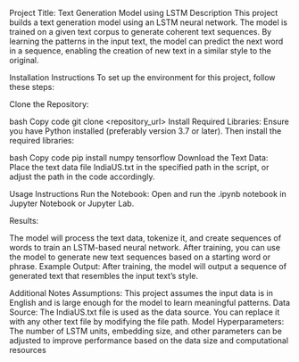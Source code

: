 Project Title: Text Generation Model using LSTM
Description
This project builds a text generation model using an LSTM neural network. The model is trained on a given text corpus to generate coherent text sequences. By learning the patterns in the input text, the model can predict the next word in a sequence, enabling the creation of new text in a similar style to the original.

Installation Instructions
To set up the environment for this project, follow these steps:

Clone the Repository:

bash
Copy code
git clone <repository_url>
Install Required Libraries:
Ensure you have Python installed (preferably version 3.7 or later). Then install the required libraries:

bash
Copy code
pip install numpy tensorflow
Download the Text Data:
Place the text data file IndiaUS.txt in the specified path in the script, or adjust the path in the code accordingly.

Usage Instructions
Run the Notebook: Open and run the .ipynb notebook in Jupyter Notebook or Jupyter Lab.

Results:

The model will process the text data, tokenize it, and create sequences of words to train an LSTM-based neural network.
After training, you can use the model to generate new text sequences based on a starting word or phrase.
Example Output: After training, the model will output a sequence of generated text that resembles the input text’s style.

Additional Notes
Assumptions: This project assumes the input data is in English and is large enough for the model to learn meaningful patterns.
Data Source: The IndiaUS.txt file is used as the data source. You can replace it with any other text file by modifying the file path.
Model Hyperparameters: The number of LSTM units, embedding size, and other parameters can be adjusted to improve performance based on the data size and computational resources
